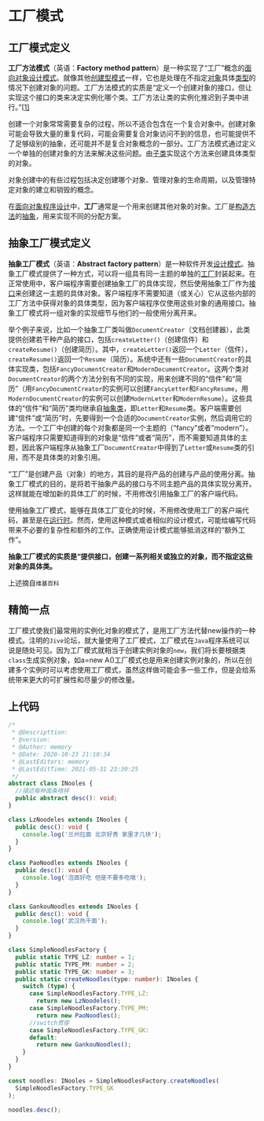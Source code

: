# 工厂模式



## **工厂模式**定义

**工厂方法模式**（英语：**Factory method pattern**）是一种实现了“工厂”概念的[面向对象](https://zh.wikipedia.org/wiki/面向对象)[设计模式](https://zh.wikipedia.org/wiki/设计模式_(计算机))。就像其他[创建型模式](https://zh.wikipedia.org/wiki/創建型模式)一样，它也是处理在不指定[对象](https://zh.wikipedia.org/wiki/对象_(计算机科学))具体[类型](https://zh.wikipedia.org/wiki/类_(计算机科学))的情况下创建对象的问题。工厂方法模式的实质是“定义一个创建对象的接口，但让实现这个接口的类来决定实例化哪个类。工厂方法让类的实例化推迟到子类中进行。”[[1\]](https://zh.wikipedia.org/zh-hans/工厂方法#cite_note-1)

创建一个对象常常需要复杂的过程，所以不适合包含在一个复合对象中。创建对象可能会导致大量的重复代码，可能会需要复合对象访问不到的信息，也可能提供不了足够级别的抽象，还可能并不是复合对象概念的一部分。工厂方法模式通过定义一个单独的创建对象的方法来解决这些问题。由[子类](https://zh.wikipedia.org/wiki/子类)实现这个方法来创建具体类型的对象。

对象创建中的有些过程包括决定创建哪个对象、管理对象的生命周期，以及管理特定对象的建立和销毁的概念。

在[面向对象程序设计](https://zh.wikipedia.org/wiki/面向对象的程序设计)中，**工厂**通常是一个用来创建其他对象的对象。工厂是[构造方法](https://zh.wikipedia.org/wiki/構造方法)的[抽象](https://zh.wikipedia.org/wiki/抽象化_(計算機科學))，用来实现不同的分配方案。

## 抽象工厂模式定义

**抽象工厂模式**（英语：**Abstract factory pattern**）是一种软件开发[设计模式](https://zh.wikipedia.org/wiki/设计模式_(计算机))。抽象工厂模式提供了一种方式，可以将一组具有同一主题的单独的[工厂](https://zh.wikipedia.org/wiki/工厂方法)封装起来。在正常使用中，客户端程序需要创建抽象工厂的具体实现，然后使用抽象工厂作为[接口](https://zh.wikipedia.org/w/index.php?title=接口_(资讯科技)&action=edit&redlink=1)来创建这一主题的具体对象。客户端程序不需要知道（或关心）它从这些内部的工厂方法中获得对象的具体类型，因为客户端程序仅使用这些对象的通用接口。抽象工厂模式将一组对象的实现细节与他们的一般使用分离开来。

举个例子来说，比如一个抽象工厂类叫做`DocumentCreator`（文档创建器），此类提供创建若干种产品的接口，包括`createLetter()`（创建信件）和`createResume()`（创建简历）。其中，`createLetter()`返回一个`Letter`（信件），`createResume()`返回一个`Resume`（简历）。系统中还有一些`DocumentCreator`的具体实现类，包括`FancyDocumentCreator`和`ModernDocumentCreator`。这两个类对`DocumentCreator`的两个方法分别有不同的实现，用来创建不同的“信件”和“简历”（用`FancyDocumentCreator`的实例可以创建`FancyLetter`和`FancyResume`，用`ModernDocumentCreator`的实例可以创建`ModernLetter`和`ModernResume`）。这些具体的“信件”和“简历”类均继承自[抽象类](https://zh.wikipedia.org/w/index.php?title=抽象类&action=edit&redlink=1)，即`Letter`和`Resume`类。客户端需要创建“信件”或“简历”时，先要得到一个合适的`DocumentCreator`实例，然后调用它的方法。一个工厂中创建的每个对象都是同一个主题的（“fancy”或者“modern”）。客户端程序只需要知道得到的对象是“信件”或者“简历”，而不需要知道具体的主题，因此客户端程序从抽象工厂`DocumentCreator`中得到了`Letter`或`Resume`类的引用，而不是具体类的对象引用。

“工厂”是创建产品（对象）的地方，其目的是将产品的创建与产品的使用分离。抽象工厂模式的目的，是将若干抽象产品的接口与不同主题产品的具体实现分离开。这样就能在增加新的具体工厂的时候，不用修改引用抽象工厂的客户端代码。

使用抽象工厂模式，能够在具体工厂变化的时候，不用修改使用工厂的客户端代码，甚至是在[运行时](https://zh.wikipedia.org/wiki/运行时)。然而，使用这种模式或者相似的设计模式，可能给编写代码带来不必要的复杂性和额外的工作。正确使用设计模式能够抵消这样的“额外工作”。

**抽象工厂模式的实质是“提供接口，创建一系列相关或独立的对象，而不指定这些对象的具体类。**

上述摘自`维基百科`

## 精简一点

工厂模式使我们最常用的实例化对象的模式了，是用工厂方法代替new操作的一种模式。注明的`Jive`论坛，就大量使用了工厂模式，工厂模式在`Java`程序系统可以说是随处可见。因为工厂模式就相当于创建实例对象的`new`，我们将长要根据类`class`生成实例对象，如a=new A()工厂模式也是用来创建实例对象的，所以在创建多个实例时可以考虑使用工厂模式，虽然这样做可能会多一些工作，但是会给系统带来更大的可扩展性和尽量少的修改量。

## 上代码

```typescript
/*
 * @Descripttion: 
 * @version: 
 * @Author: memory
 * @Date: 2020-10-23 21:10:34
 * @LastEditors: memory
 * @LastEditTime: 2021-05-31 23:30:25
 */
abstract class INooles {
  //描述每种面条啥样
  public abstract desc(): void;
}

class LzNoodeles extends INooles {
  public desc(): void {
    console.log('兰州拉面 北京好贵 家里才几块');
  }
}

class PaoNoodles extends INooles {
  public desc(): void {
    console.log('泡面好吃 但是不要多吃哦');
  }
}

class GankouNoodles extends INooles {
  public desc(): void {
    console.log('武汉热干面');
  }
}

class SimpleNoodlesFactory {
  public static TYPE_LZ: number = 1;
  public static TYPE_PM: number = 2;
  public static TYPE_GK: number = 3;
  public static createNoodles(type: number): INooles {
    switch (type) {
      case SimpleNoodlesFactory.TYPE_LZ:
        return new LzNoodeles();
      case SimpleNoodlesFactory.TYPE_PM:
        return new PaoNoodles();
      //switch贯穿
      case SimpleNoodlesFactory.TYPE_GK:
      default:
        return new GankouNoodles();
    }
  }
}

const noodles: INooles = SimpleNoodlesFactory.createNoodles(
  SimpleNoodlesFactory.TYPE_GK
);

noodles.desc();
```

